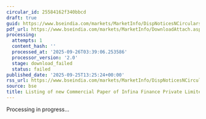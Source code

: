 ```yaml
---
circular_id: 25584162f340bbcd
draft: true
guid: https://www.bseindia.com/markets/MarketInfo/DispNoticesNCirculars.aspx?Noticeid={EE75320C-181E-4152-B11F-15D220769E4C}&noticeno=20250925-51&dt=09/25/2025&icount=51&totcount=65&flag=0
pdf_url: https://www.bseindia.com/markets/MarketInfo/DownloadAttach.aspx?id=20250925-51&attachedId=
processing:
  attempts: 1
  content_hash: ''
  processed_at: '2025-09-26T03:39:06.253586'
  processor_version: '2.0'
  stage: download_failed
  status: failed
published_date: '2025-09-25T13:25:24+00:00'
rss_url: https://www.bseindia.com/markets/MarketInfo/DispNoticesNCirculars.aspx?Noticeid={EE75320C-181E-4152-B11F-15D220769E4C}&noticeno=20250925-51&dt=09/25/2025&icount=51&totcount=65&flag=0
source: bse
title: Listing of new Commercial Paper of Infina Finance Private Limited
---
```


Processing in progress...